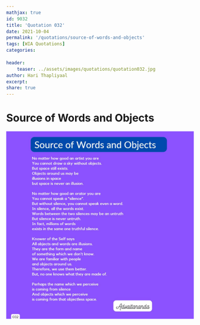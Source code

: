 ```yaml
---
mathjax: true
id: 9032
title: 'Quotation 032'
date: 2021-10-04
permalink: '/quotations/source-of-words-and-objects'
tags: [WIA Quotations] 
categories: 

header:
    teaser: ../assets/images/quotations/quotation032.jpg
author: Hari Thapliyaal 
excerpt:
share: true 
---
```


# Source of Words and Objects

![Source of Words and Objects](../assets/images/quotations/quotation032.jpg)
